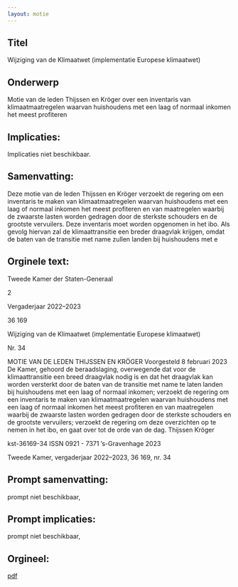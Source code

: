```yaml
---
layout: motie
---
```

## Titel
Wijziging van de Klimaatwet (implementatie Europese klimaatwet)
## Onderwerp
Motie van de leden Thijssen en Kröger over een inventaris van klimaatmaatregelen waarvan huishoudens met een laag of normaal inkomen het meest profiteren
## Implicaties:
Implicaties niet beschikbaar.
## Samenvatting:

Deze motie van de leden Thijssen en Kröger verzoekt de regering om een inventaris te maken van klimaatmaatregelen waarvan huishoudens met een laag of normaal inkomen het meest profiteren en van maatregelen waarbij de zwaarste lasten worden gedragen door de sterkste schouders en de grootste vervuilers. Deze inventaris moet worden opgenomen in het ibo. Als gevolg hiervan zal de klimaattransitie een breder draagvlak krijgen, omdat de baten van de transitie met name zullen landen bij huishoudens met e
## Orginele text:


Tweede Kamer der Staten-Generaal

2

Vergaderjaar 2022–2023

36 169

Wijziging van de Klimaatwet (implementatie
Europese klimaatwet)

Nr. 34

MOTIE VAN DE LEDEN THIJSSEN EN KRÖGER
Voorgesteld 8 februari 2023
De Kamer,
gehoord de beraadslaging,
overwegende dat voor de klimaattransitie een breed draagvlak nodig is en
dat het draagvlak kan worden versterkt door de baten van de transitie met
name te laten landen bij huishoudens met een laag of normaal inkomen;
verzoekt de regering om een inventaris te maken van klimaatmaatregelen
waarvan huishoudens met een laag of normaal inkomen het meest
profiteren en van maatregelen waarbij de zwaarste lasten worden
gedragen door de sterkste schouders en de grootste vervuilers;
verzoekt de regering om deze overzichten op te nemen in het ibo,
en gaat over tot de orde van de dag.
Thijssen
Kröger

kst-36169-34
ISSN 0921 - 7371
’s-Gravenhage 2023

Tweede Kamer, vergaderjaar 2022–2023, 36 169, nr. 34


## Prompt samenvatting:
prompt niet beschikbaar,

## Prompt implicaties:
prompt niet beschikbaar,
## Orgineel:
[pdf](https://gegevensmagazijn.tweedekamer.nl/OData/v4/2.0/Document(b5bca4ca-836b-4bf8-950a-e271cdc1801e)/resource)
